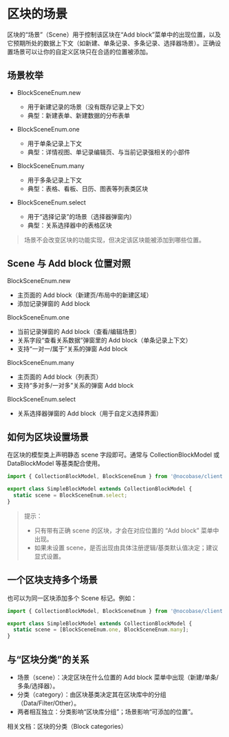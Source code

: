 # 区块的场景

区块的“场景”（Scene）用于控制该区块在“Add block”菜单中的出现位置，以及它预期所处的数据上下文（如新建、单条记录、多条记录、选择器场景）。正确设置场景可以让你的自定义区块只在合适的位置被添加。

## 场景枚举

- BlockSceneEnum.new
  - 用于新建记录的场景（没有既存记录上下文）
  - 典型：新建表单、新建数据的分布表单

- BlockSceneEnum.one
  - 用于单条记录上下文
  - 典型：详情视图、单记录编辑页、与当前记录强相关的小部件

- BlockSceneEnum.many
  - 用于多条记录上下文
  - 典型：表格、看板、日历、图表等列表类区块

- BlockSceneEnum.select
  - 用于“选择记录”的场景（选择器弹窗内）
  - 典型：关系选择器中的表格区块

> 场景不会改变区块的功能实现，但决定该区块能被添加到哪些位置。

## Scene 与 Add block 位置对照

BlockSceneEnum.new

- 主页面的 Add block（新建页/布局中的新建区域）
- 添加记录弹窗的 Add block

BlockSceneEnum.one

- 当前记录弹窗的 Add block（查看/编辑场景）
- 关系字段“查看关系数据”弹窗里的 Add block（单条记录上下文）
- 支持“一对一/属于”关系的弹窗 Add block

BlockSceneEnum.many

- 主页面的 Add block（列表页）
- 支持“多对多/一对多”关系的弹窗 Add block

BlockSceneEnum.select

- 关系选择器弹窗的 Add block（用于自定义选择界面）

## 如何为区块设置场景

在区块的模型类上声明静态 scene 字段即可。通常与 CollectionBlockModel 或 DataBlockModel 等基类配合使用。

```ts
import { CollectionBlockModel, BlockSceneEnum } from '@nocobase/client';

export class SimpleBlockModel extends CollectionBlockModel {
  static scene = BlockSceneEnum.select;
}
```

> 提示：
> - 只有带有正确 scene 的区块，才会在对应位置的 “Add block” 菜单中出现。
> - 如果未设置 scene，是否出现由具体注册逻辑/基类默认值决定；建议显式设置。

## 一个区块支持多个场景

也可以为同一区块添加多个 Scene 标记。例如：

```ts
import { CollectionBlockModel, BlockSceneEnum } from '@nocobase/client';

export class SimpleBlockModel extends CollectionBlockModel {
  static scene = [BlockSceneEnum.one, BlockSceneEnum.many];
}
```

## 与“区块分类”的关系

- 场景（scene）：决定区块在什么位置的 Add block 菜单中出现（新建/单条/多条/选择器）。
- 分类（category）：由区块基类决定其在区块库中的分组（Data/Filter/Other）。
- 两者相互独立：分类影响“区块库分组”；场景影响“可添加的位置”。

相关文档：区块的分类（Block categories）
